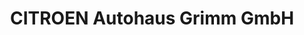 ---
title: "CITROEN Autohaus Grimm GmbH"
url: /barsinghausen/citroen-autohaus-grimm-gmbh/
shop: Autohaus
---